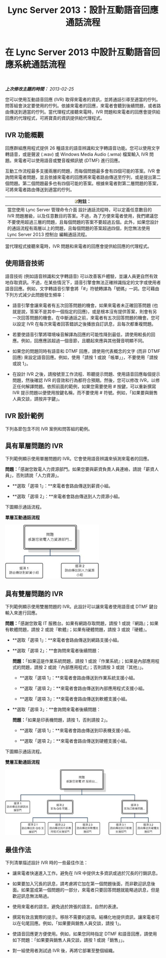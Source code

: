 ﻿---
title: Lync Server 2013：設計互動語音回應通話流程
TOCTitle: 設計互動語音回應通話流程
ms:assetid: f3477f0a-3ad5-4b13-a73c-046aa451db19
ms:mtpsurl: https://technet.microsoft.com/zh-tw/library/Gg413020(v=OCS.15)
ms:contentKeyID: 49292791
ms.date: 08/10/2015
mtps_version: v=OCS.15
ms.translationtype: HT
---

# 在 Lync Server 2013 中設計互動語音回應系統通話流程

 

_**上次修改主題的時間：** 2013-02-25_

您可以使用互動語音回應 (IVR) 取得來電者的資訊，並將通話引導至適當的佇列。問答組會決定要使用的佇列。依據來電者的回應，來電者會聽到後續問題，或者路由傳送到適當的佇列。當代理程式接聽來電時，IVR 問題和來電者的回應會提供給回應的代理程式，可將寶貴的資訊提供給代理程式。

## IVR 功能概觀

回應群組應用程式提供 26 種語言的語音辨識和文字轉語音功能。您可以使用文字轉語音，或是聲波 (.wav) 或 Windows Media Audio (.wma) 檔案輸入 IVR 問題。來電者可以使用語音或雙音複頻訊號 (DTMF) 進行回應。

互動工作流程最多支援兩層的問題，而每個問題最多會有四個可能的答案。IVR 會詢問來電者問題，並且依據來電者的回應將來電者路由傳送至佇列，或是提出第二個問題。第二個問題最多也有四個可能的答案。根據來電者對第二層問題的答案，可將來電者路由傳送到適當的佇列。

<table>
<thead>
<tr class="header">
<th><img src="images/Gg398811.note(OCS.15).gif" title="note" alt="note" />附註：</th>
</tr>
</thead>
<tbody>
<tr class="odd">
<td>當您使用 Lync Server 管理命令介面 設計通話流程時，可以定義任意數目的 IVR 問題層級，以及任意數目的答案。不過，為了方便來電者使用，我們建議您不要使用超過三層的問題，且每個問題的答案不要超過五個。此外，如果您設計的通話流程有兩層以上的問題，且每個問題的答案超過四個，則您無法使用 Lync Server 2013 控制台 編輯通話流程。</td>
</tr>
</tbody>
</table>


當代理程式接聽來電時，IVR 問題和來電者的回應會提供給回應的代理程式。

## 使用語音技術

語音技術 (例如語音辨識和文字轉語音) 可以改善客戶體驗，並讓人員更自然有效地存取資訊。不過，在某些情況下，語音引擎會無法正確辨識指定的文字或使用者語音回應。例如，文字轉語音引擎會將「\#」符號轉譯為「號碼」一詞。您可藉由下列方式減少此問題發生頻率：

  - 語音引擎會讓來電者有五次回答問題的機會。如果來電者未正確回答問題 (也就是說，答案不是其中一個指定的回應)，或是根本沒有提供答案，則會有另一次回答問題的機會。在中斷通話之前，來電者有五次回答問題的機會。您可以設定 IVR 在每次來電者回答錯誤之後播放自訂訊息，且每次都重複問題。

  - 若要使語音引擎將環境噪音解譯為回應的可能性降到最低，請使用較長的回應。例如，回應應該超過一個音節，且聽起來應與其他聲音明顯不同。

  - 如果您的問題同時有語音和 DTMF 回應，請使用代表概念的文字 (而非 DTMF 回應) 來設定語音回應。例如，使用「請按 1 或說「帳單」」，不要使用「請按或說 1」。

  - 在設計 IVR 之後，請撥號至工作流程、聆聽提示問題、使用語音回應每個提示問題，然後確認 IVR 的音效和行為都符合預期。然後，您可以修改 IVR，以修正任何解譯問題。依照前面的範例，如果您需要使用 \# 按鍵，可以重新撰寫 IVR 提示問題以便使用按鍵名稱，而不要使用 \# 符號。例如，「如果要與銷售人員交談，請按井字鍵」。

## IVR 設計範例

下列各節包含不同 IVR 案例和問答組的範例。

## 具有單層問題的 IVR

下列範例顯示使用單層問題的 IVR。它會使用語音辨識來偵測來電者的回應。

**問題：**「感謝您致電人力資源部門。如果您要與薪資負責人員連絡，請說「薪資人員」，否則請說「人力資源」。

  - **選取「選項 1」：**來電者會路由傳送到薪資小組。

  - **選取「選項 2」：**來電者會路由傳送到人力資源小組。

下圖顯示通話流程。

**單層互動通話流程**

![使用互動語音回應設計通話流程](images/Gg413020.4820a9f7-b5b0-4831-b972-baae0c015ec1(OCS.15).jpg "使用互動語音回應設計通話流程")

## 具有雙層問題的 IVR

下列範例顯示使用雙層問題的 IVR。此設計可以讓來電者使用語音或 DTMF 鍵台輸入來進行回應。

**問題：**「感謝您致電 IT 服務台。如果有網路存取問題，請按 1 或說『網路』；如果有軟體問題，請按 2 或說『軟體』；如果有硬體問題，請按 3 或說『硬體』。

  - **選取「選項 1」：**來電者會路由傳送到網路支援小組。

  - **選取「選項 2」：**會詢問來電者後續問題：
    
    **問題：**「如果這是作業系統問題，請按 1 或說『作業系統』；如果是內部應用程式的問題，請按 2 或說『內部應用程式』；否則請按 3 或說『其他』」。
    
      - **選取「選項 1」：**來電者會路由傳送到作業系統支援小組。
    
      - **選取「選項 2」：**來電者會路由傳送到內部應用程式支援小組。
    
      - **選取「選項 3」：**來電者會路由傳送到軟體支援小組。

  - **選取「選項 3」：**會詢問來電者後續問題：
    
    **問題：**「如果是印表機問題，請按 1，否則請按 2」。
    
      - **選取「選項 1」：**來電者會路由傳送到印表機支援小組。
    
      - **選取「選項 2」：**來電者會路由傳送到硬體支援小組。

下圖顯示通話流程。

**雙層互動通話流程**

![使用互動語音回應設計通話流程](images/Gg413020.a5b62083-312d-4419-898b-d1a225a5379f(OCS.15).jpg "使用互動語音回應設計通話流程")

## 最佳作法

下列清單描述設計 IVR 時的一些最佳作法：

  - 讓來電者快速進入工作。避免在 IVR 中提供太多資訊或過於冗長的行銷訊息。

  - 如果要加入冗長的訊息，請考慮將它加在第一個問題後面，而非歡迎訊息後面。如果當成第一個問題的一部分，來電者只要回答問題就能略過訊息，但是歡迎訊息無法略過。

  - 使用來電者的語言。避免過於誇張的語言。自然的表達。

  - 撰寫有效且實際的提示。移除不需要的選項。結構化地提供資訊，讓來電者可以在句尾回應。例如，「如果要與銷售人員交談，請按 1」。

  - 使語音回應更方便使用。例如，如果您同時指定 DTMF 和語音回應，請使用如下問題：「如果要與銷售人員交談，請按 1 或說「銷售」」。

  - 對一組使用者測試過 IVR 後，再將它部署至整個組織。

